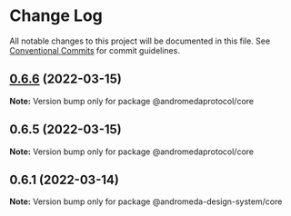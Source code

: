 # Change Log

All notable changes to this project will be documented in this file.
See [Conventional Commits](https://conventionalcommits.org) for commit guidelines.

## [0.6.6](https://github.com/andromeda-protocol/design-system/compare/@andromedaprotocol/core@0.6.5...@andromedaprotocol/core@0.6.6) (2022-03-15)

**Note:** Version bump only for package @andromedaprotocol/core





## 0.6.5 (2022-03-15)

**Note:** Version bump only for package @andromedaprotocol/core





## 0.6.1 (2022-03-14)

**Note:** Version bump only for package @andromeda-design-system/core
